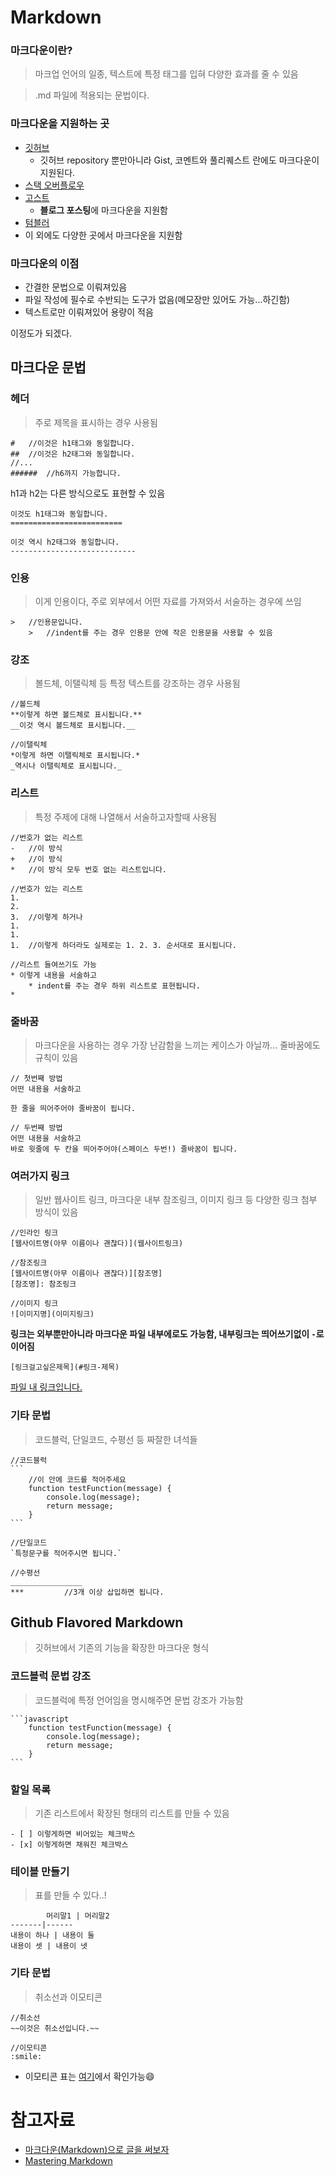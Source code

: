 # Markdown
### 마크다운이란?
> 마크업 언어의 일종, 텍스트에 특정 태그를 입혀 다양한 효과를 줄 수 있음

> .md 파일에 적용되는 문법이다.

### 마크다운을 지원하는 곳
* [깃허브](https://github.com/)
	* 깃허브 repository 뿐만아니라 Gist, 코멘트와 풀리퀘스트 란에도 마크다운이 지원된다.
* [스택 오버플로우](http://stackoverflow.com/)
* [고스트](https://ghost.org/)
	* **블로그 포스팅**에 마크다운을 지원함
* [텀블러](https://www.tumblr.com/)
* 이 외에도 다양한 곳에서 마크다운을 지원함

### 마크다운의 이점
* 간결한 문법으로 이뤄져있음
* 파일 작성에 필수로 수반되는 도구가 없음(메모장만 있어도 가능...하긴함)
* 텍스트로만 이뤄져있어 용량이 적음

이정도가 되겠다.

## 마크다운 문법
### 헤더
> 주로 제목을 표시하는 경우 사용됨

```
#	//이것은 h1태그와 동일합니다.
##	//이것은 h2태그와 동일합니다.
//...
######	//h6까지 가능합니다.
```
h1과 h2는 다른 방식으로도 표현할 수 있음
```
이것도 h1태그와 동일합니다.
=========================

이것 역시 h2태그와 동일합니다.
----------------------------
```

### 인용
> 이게 인용이다, 주로 외부에서 어떤 자료를 가져와서 서술하는 경우에 쓰임

```
>	//인용문입니다.
	>	//indent를 주는 경우 인용문 안에 작은 인용문을 사용할 수 있음
```

### 강조
> 볼드체, 이탤릭체 등 특정 텍스트를 강조하는 경우 사용됨

```
//볼드체
**이렇게 하면 볼드체로 표시됩니다.**
__이것 역시 볼드체로 표시됩니다.__

//이탤릭체
*이렇게 하면 이탤릭체로 표시됩니다.*
_역시나 이탤릭체로 표시됩니다._
```

### 리스트
> 특정 주제에 대해 나열해서 서술하고자할때 사용됨

```
//번호가 없는 리스트
-	//이 방식
+	//이 방식
*	//이 방식 모두 번호 없는 리스트입니다.

//번호가 있는 리스트
1.
2.
3.	//이렇게 하거나
1.
1.
1.	//이렇게 하더라도 실제로는 1. 2. 3. 순서대로 표시됩니다.

//리스트 들여쓰기도 가능
* 이렇게 내용을 서술하고
	* indent를 주는 경우 하위 리스트로 표현됩니다.
*
```

### 줄바꿈
> 마크다운을 사용하는 경우 가장 난감함을 느끼는 케이스가 아닐까... 줄바꿈에도 규칙이 있음

```
// 첫번째 방법
어떤 내용을 서술하고

한 줄을 띄어주어야 줄바꿈이 됩니다.

// 두번째 방법
어떤 내용을 서술하고  
바로 윗줄에 두 칸을 띄어주어야(스페이스 두번!) 줄바꿈이 됩니다.
```

### 여러가지 링크
> 일반 웹사이트 링크, 마크다운 내부 참조링크, 이미지 링크 등 다양한 링크 첨부 방식이 있음

```
//인라인 링크
[웹사이트명(아무 이름이나 괜찮다)](웹사이트링크)

//참조링크
[웹사이트명(아무 이름이나 괜찮다)][참조명]
[참조명]: 참조링크

//이미지 링크
![이미지명](이미지링크)
```
**링크는 외부뿐만아니라 마크다운 파일 내부에로도 가능함, 내부링크는 띄어쓰기없이 `-`로 이어짐**
```
[링크걸고싶은제목](#링크-제목)
```
[파일 내 링크입니다.](#마크다운을-지원하는-곳)

### 기타 문법
> 코드블럭, 단일코드, 수평선 등 짜잘한 녀석들

~~~
//코드블럭
```
	//이 안에 코드를 적어주세요
	function testFunction(message) {
		console.log(message);
		return message;
	}
```

//단일코드
`특정문구를 적어주시면 됩니다.`

//수평선
________________
***			//3개 이상 삽입하면 됩니다.
~~~

## Github Flavored Markdown
> 깃허브에서 기존의 기능을 확장한 마크다운 형식

### 코드블럭 문법 강조
> 코드블럭에 특정 언어임을 명시해주면 문법 강조가 가능함

~~~
```javascript
	function testFunction(message) {
		console.log(message);
		return message;
	}
```
~~~

### 할일 목록
> 기존 리스트에서 확장된 형태의 리스트를 만들 수 있음

```
- [ ] 이렇게하면 비어있는 체크박스
- [x] 이렇게하면 채워진 체크박스
```

### 테이블 만들기
> 표를 만들 수 있다..!

~~~
		머리말1 | 머리말2
-------|------
내용이 하나 | 내용이 둘
내용이 셋 | 내용이 넷
~~~

### 기타 문법
> 취소선과 이모티콘

```
//취소선
~~이것은 취소선입니다.~~

//이모티콘
:smile:
```
* 이모티콘 표는 [여기](http://www.webpagefx.com/tools/emoji-cheat-sheet/)에서 확인가능:smile:

# 참고자료
* [마크다운(Markdown)으로 글을 써보자](http://blog.kalkin7.com/2014/02/10/lets-write-using-markdown/)
* [Mastering Markdown](https://guides.github.com/features/mastering-markdown/)
